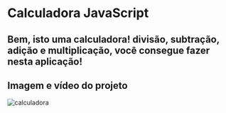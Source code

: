 # Calculadora JavaScript 

## Bem, isto uma calculadora! divisão, subtração, adição e multiplicação, você consegue fazer nesta aplicação!

## Imagem e vídeo do projeto

![calculadora](https://user-images.githubusercontent.com/89361241/180624075-60195e4b-190d-4648-a2a6-96e5e615c512.png)


